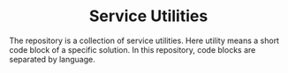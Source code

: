 # <center>**Service Utilities**</center>

The repository is a collection of service utilities. Here utility means a short code block of a specific solution. In this repository, code blocks are separated by language.
